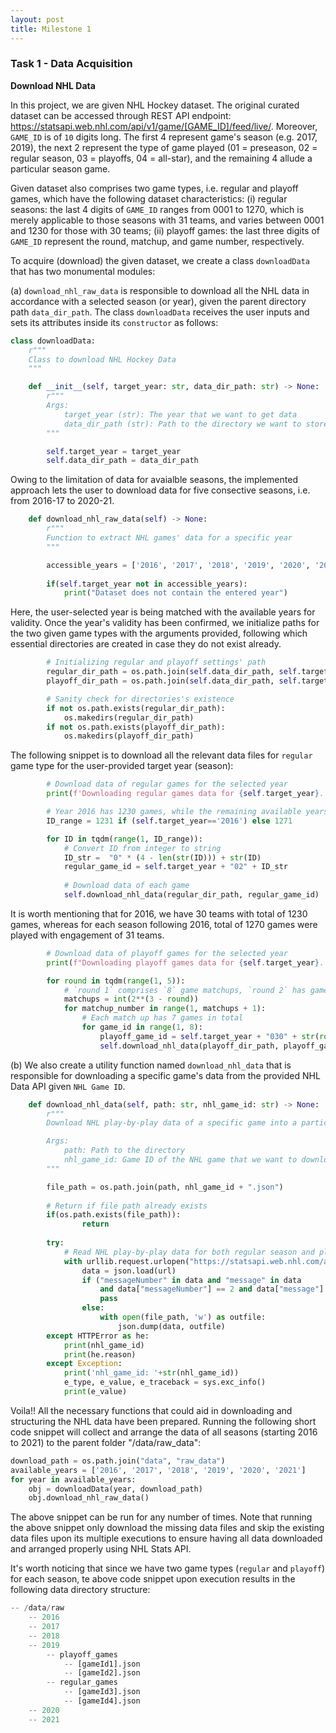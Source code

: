 ```yaml
---
layout: post
title: Milestone 1
---
```


### Task 1 - Data Acquisition

**Download NHL Data**

In this project, we are given NHL Hockey dataset. The original curated dataset can be accessed through REST API endpoint: https://statsapi.web.nhl.com/api/v1/game/[GAME_ID]/feed/live/. Moreover, 
`GAME_ID` is of `10` digits long. The first 4 represent game's season (e.g. 2017, 2019), the next 2 represent the type of game played (01 = preseason, 02 = regular season, 03 = playoffs, 04 = all-star), and the remaining 4 allude a particular season game.

Given dataset also comprises two game types, i.e. regular and playoff games, which have the following dataset characteristics:
(i) regular seasons: the last 4 digits of `GAME_ID` ranges from 0001 to 1270, which is merely applicable to those seasons with 31 teams, and varies between 0001 and 1230 for those with 30 teams;
(ii) playoff games: the last three digits of `GAME_ID` represent the round, matchup, and game number, respectively.

To acquire (download) the given dataset, we create a class `downloadData` that has two monumental modules:

(a) `download_nhl_raw_data` is responsible to download all the NHL data in accordance with a selected season (or year), given the parent directory path `data_dir_path`. The class `downloadData` receives the user inputs and sets its attributes inside its `constructor` as follows:

```python
class downloadData:
    r"""
    Class to download NHL Hockey Data
    """

    def __init__(self, target_year: str, data_dir_path: str) -> None:
        r"""
        Args:
            target_year (str): The year that we want to get data
            data_dir_path (str): Path to the directory we want to store data (not including year)
        """

        self.target_year = target_year
        self.data_dir_path = data_dir_path
```

Owing to the limitation of data for avaialble seasons, the implemented approach lets the user to download data for five consective seasons, i.e. from 2016-17 to 2020-21.

```python
	def download_nhl_raw_data(self) -> None:
		r"""
		Function to extract NHL games' data for a specific year
		"""

		accessible_years = ['2016', '2017', '2018', '2019', '2020', '2021']
		
		if(self.target_year not in accessible_years):
			print("Dataset does not contain the entered year")
```

Here, the user-selected year is being matched with the available years for validity. Once the year's validity has been confirmed, we initialize paths for the two given game types with the arguments provided, following which essential directories are created in case they do not exist already.

```python
		# Initializing regular and playoff settings' path
		regular_dir_path = os.path.join(self.data_dir_path, self.target_year, 'regular_games')
		playoff_dir_path = os.path.join(self.data_dir_path, self.target_year, 'playoff_games')

		# Sanity check for directories's existence
		if not os.path.exists(regular_dir_path):
			os.makedirs(regular_dir_path)
		if not os.path.exists(playoff_dir_path):
			os.makedirs(playoff_dir_path)
```

The following snippet is to download all the relevant data files for `regular` game type for the user-provided target year (season):

```python
		# Download data of regular games for the selected year
		print(f'Downloading regular games data for {self.target_year}...')

		# Year 2016 has 1230 games, while the remaining available years have data of 1270 games
		ID_range = 1231 if (self.target_year=='2016') else 1271

		for ID in tqdm(range(1, ID_range)):
			# Convert ID from integer to string
			ID_str =  "0" * (4 - len(str(ID))) + str(ID)
			regular_game_id = self.target_year + "02" + ID_str
			
			# Download data of each game
			self.download_nhl_data(regular_dir_path, regular_game_id)
```

It is worth mentioning that for 2016, we have 30 teams with total of 1230 games, whereas for each season following 2016, total of 1270 games were played with engagement of 31 teams.

```python
		# Download data of playoff games for the selected year
		print(f"Downloading playoff games data for {self.target_year}...")

		for round in tqdm(range(1, 5)):
			# `round 1` comprises `8` game matchups, `round 2` has game matchups of `4` and so on
			matchups = int(2**(3 - round))
			for matchup_number in range(1, matchups + 1):
				# Each match up has 7 games in total
				for game_id in range(1, 8):
					playoff_game_id = self.target_year + "030" + str(round) + str(matchup_number) + str(game_id)
					self.download_nhl_data(playoff_dir_path, playoff_game_id)
```				

(b) We also create a utility function named `download_nhl_data`	that is responsible for downloading a specific game's data from the provided NHL Data API given `NHL Game ID`.

```python
	def download_nhl_data(self, path: str, nhl_game_id: str) -> None:
		r"""
        Download NHL play-by-play data of a specific game into a particular directory path

        Args:
            path: Path to the directory
            nhl_game_id: Game ID of the NHL game that we want to download the data of
        """

		file_path = os.path.join(path, nhl_game_id + ".json")
		
		# Return if file path already exists
		if(os.path.exists(file_path)):
				return
			
		try:
			# Read NHL play-by-play data for both regular season and playoffs game settings
			with urllib.request.urlopen("https://statsapi.web.nhl.com/api/v1/game/" + nhl_game_id + "/feed/live/") as url:
				data = json.load(url)
				if ("messageNumber" in data and "message" in data 
					and data["messageNumber"] == 2 and data["message"] == "Game data couldn't be found"):
					pass
				else:
					with open(file_path, 'w') as outfile:
						json.dump(data, outfile)
		except HTTPError as he:
			print(nhl_game_id)
			print(he.reason)
		except Exception:
			print('nhl_game_id: '+str(nhl_game_id))
			e_type, e_value, e_traceback = sys.exc_info()
			print(e_value)		
```
				
Voila!! All the necessary functions that could aid in downloading and structuring the NHL data have been prepared. Running the following short code snippet will collect and arrange the data of all seasons (starting 2016 to 2021) to the parent folder "/data/raw_data":

```python
download_path = os.path.join("data", "raw_data")
available_years = ['2016', '2017', '2018', '2019', '2020', '2021']
for year in available_years:
	obj = downloadData(year, download_path)
    obj.download_nhl_raw_data()
```				

The above snippet can be run for any number of times. Note that running the above snippet only download the missing data files and skip the existing data files upon its multiple executions to ensure having all data downloaded and arranged properly using NHL Stats API.

It's worth noticing that since we have two game types (`regular` and `playoff`) for each season, te above code snippet upon execution results in the following data directory structure:

```python
-- /data/raw
    -- 2016
    -- 2017
    -- 2018
    -- 2019
		-- playoff_games
            -- [gameId1].json
            -- [gameId2].json
        -- regular_games
            -- [gameId3].json
            -- [gameId4].json
    -- 2020
	-- 2021
```
